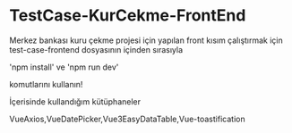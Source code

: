# TestCase-KurCekme-FrontEnd
Merkez bankası kuru çekme projesi için yapılan front kısım çalıştırmak için 
test-case-frontend
dosyasının içinden sırasıyla

'npm install' ve
'npm run dev'

komutlarını kullanın!

İçerisinde kullandığım kütüphaneler

VueAxios,VueDatePicker,Vue3EasyDataTable,Vue-toastification




 
